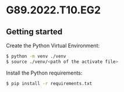 # G89.2022.T10.EG2

## Getting started
Create the Python Virtual Environment:
```sh 
$ python -m venv ./venv
$ source ./venv/<path of the activate file>
```

Install the Python requirements:
```sh 
$ pip install -r requirements.txt
```